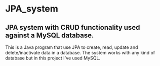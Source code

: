 # JPA_system

## JPA system with CRUD functionality used against a MySQL database.

This is a Java program that use JPA to create, read, update and delete/inactivate data in a database.
The system works with any kind of database but in this project I've used MySQL.
